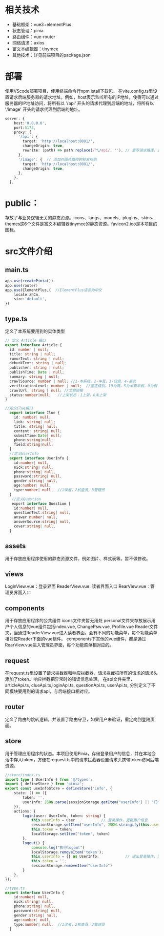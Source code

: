 # 相关技术
- 基础框架：vue3+elementPlus
- 状态管理：pinia
- 路由组件：vue-router
- 网络请求：axios
- 富文本编辑器：tinymce
- 其他技术：详见前端项目的package.json

# 部署
使用VScode部署项目，使用终端命令行npm istall下载包。
在vite.config.ts里设置请求后端服务器的请求地址。例如，host表示监听所有的IP地址，使得可以通过服务器的IP地址访问，将所有以 '/api' 开头的请求代理到后端的地址，将所有以 '/image' 开头的请求代理到后端的地址。
``` ts
server: {
    host:'0.0.0.0',
    port:5173,
    proxy: {
      '/api': {
        target: 'http://localhost:8081/',
        changeOrigin: true,
        rewrite: (path) => path.replace(/^\/api/, ''), // 重写请求路径，去掉 /api 前缀
      },
      '/image': {  // 添加对图片路径的转发规则
        target: 'http://localhost:8081/',
        changeOrigin: true,
      },
    },
  },
```

# public：
存放了与业务逻辑无关的静态资源。icons、langs、models、plugins、skins、themes这6个文件是富文本编辑器tinymce的静态资源。favicon2.ico是本项目的图标。

# src文件介绍
## main.ts
```ts
app.use(createPinia())
app.use(router)
app.use(ElementPlus,{  //ElementPlus语言为中文
    locale:zhCn,
    size:'default',
})
```
## type.ts
定义了本系统要用到的实体类型
```ts
// 定义 Article 接口
export interface Article {
  id: number | null;
  title: string | null;
  rumorText: string | null;
  debunkText: string | null;
  publisher: string | null;
  publishTime: Date | null;
  summary: string | null;
  crawlSource: number | null; //1-本系统，2-中互，3-较真，4-果壳
  verificationLevel: number | null;  //鉴定级别，10为真，5为半真半假，0为假
  crawlUrl: string | null; //文章链接
  status:number|null;   //上架状态：1上架，0未上架
}

//定义Clue接口
  export interface Clue {
    id: number| null;
    link: string| null;
    title: string| null;
    content: string| null;
    submitTime:Date| null;
    phone:string|null;
    field:string|null;
  }
  //定义UserInfo
  export interface UserInfo {
    id:number| null,
    nick:string| null,
    phone:string| null,
    password:string| null,
    gender:string| null,
    age:number| null,
    type:number| null,  //1读者，2核查员，3管理员
  }
   //定义Question
   export interface Question {
    id:number| null,
    questionText:string| null,
    answer:number| null,
    answerSource:string| null,
    cover:string| null,
  }
```
## assets
用于存放应用程序使用的静态资源文件，例如图片、样式表等。暂不做修改。
## views
LoginView.vue：登录界面
ReaderView.vue: 读者界面入口
RearView.vue：管理员界面入口
## components
用于存放应用程序的公共组件
icons文件夹暂无用处
personal文件夹存放展示用户个人信息的vue组件包括index.vue, ChangePsw.vue, Profile.vue
Reader文件夹，当通过ReaderView.vue进入读者界面，会有不同的功能菜单，每个功能菜单相对应Reader下面的vue组件。
components下其他的vue组件，都是通过RearView.vue进入管理员界面，每个功能菜单相对应的。
## request
在request.ts里设置了请求拦截器和响应拦截器，请求拦截把所有的请求的请求头添加了token。响应拦截把异常时的错误信息处理。
在api文件夹里，articleApi.ts, clueApi.ts,loginApi.ts, questionApi.ts, userApi.ts, 分别定义了不同模块要用到的请求api，与后端接口相对应。
## router
定义了路由的跳转逻辑，并设置了路由守卫，如果用户未验证，重定向到登陆页面。
## store
用于管理应用程序的状态。本项目使用Pinia，存储登录用户的信息，并在本地会话中存入token，方便在request.ts中的请求拦截器设置请求头携带token访问后端资源。
```ts
//store/index.ts
import type { UserInfo } from '@/types';
import { defineStore } from 'pinia';
export const useInfoStore = defineStore('info', {
    state: () => ({
        token: '',
        userInfo: JSON.parse(sessionStorage.getItem("userInfo") || "{}") as UserInfo  //从sessionStorage读取
    }),
    actions: {
        login(user: UserInfo, token: string) {
            this.userInfo = user            // 登录操作，更新用户信息
            sessionStorage.setItem("userInfo", JSON.stringify(this.userInfo))
            this.token = token;
            localStorage.setItem("token", token)
        },
        logout() {
            console.log("执行logout")
            localStorage.removeItem('token');
            this.userInfo = {} as UserInfo;            // 退出登录操作，清空用户信息
            this.token = '';
            sessionStorage.removeItem("userInfo")
        }
    },
});

//type.ts
export interface UserInfo {
    id:number| null,
    nick:string| null,
    phone:string| null,
    password:string| null,
    gender:string| null,
    age:number| null,
    type:number| null,  //1读者，2核查员，3管理员
  }
```


